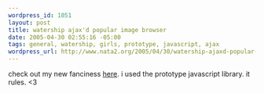```yaml
--- 
wordpress_id: 1051
layout: post
title: watership ajax'd popular image browser
date: 2005-04-30 02:55:16 -05:00
tags: general, watership, girls, prototype, javascript, ajax
wordpress_url: http://www.nata2.org/2005/04/30/watership-ajaxd-popular-image-browser/
---
```

check out my new fanciness <a href="http://watership.org/popular/">here</a>. i used the prototype javascript library. it rules. <3
